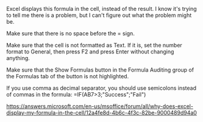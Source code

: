 Excel displays this formula in the cell, instead of the result. I know it's trying to tell me there is a problem, but I can't figure out what the problem might be.

Make sure that there is no space before the = sign.

Make sure that the cell is not formatted as Text. If it is, set the number format to General, then press F2 and press Enter without changing anything.

Make sure that the Show Formulas button in the Formula Auditing group of the Formulas tab of the button is not highlighted.

If you use comma as decimal separator, you should use semicolons instead of commas in the formula: =IF(AB7>3;"Success";"Fail")

https://answers.microsoft.com/en-us/msoffice/forum/all/why-does-excel-display-my-formula-in-the-cell/12a4fe8d-4b6c-4f3c-82be-9000489d94a0
